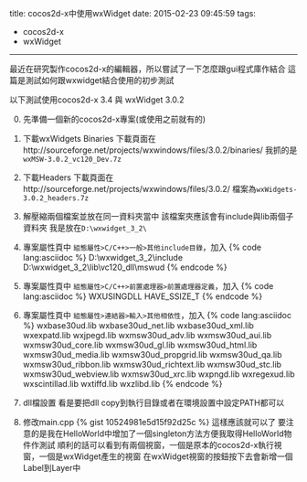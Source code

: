 title: cocos2d-x中使用wxWidget
date: 2015-02-23 09:45:59
tags:
- cocos2d-x
- wxWidget
---
最近在研究製作cocos2d-x的編輯器，所以嘗試了一下怎麼跟gui程式庫作結合
這篇是測試如何跟wxwidget結合使用的初步測試

以下測試使用cocos2d-x 3.4 與 wxWidget 3.0.2


0. 先準備一個新的cocos2d-x專案(或使用之前就有的)

1. 下載wxWidgets Binaries
下載頁面在http://sourceforge.net/projects/wxwindows/files/3.0.2/binaries/
我抓的是`wxMSW-3.0.2_vc120_Dev.7z`

2. 下載Headers
下載頁面在http://sourceforge.net/projects/wxwindows/files/3.0.2/
檔案為`wxWidgets-3.0.2_headers.7z`

3. 解壓縮兩個檔案並放在同一資料夾當中
該檔案夾應該會有include與lib兩個子資料夾
我是放在`D:\wxwidget_3_2\`

4. 專案屬性頁中 `組態屬性>C/C++>一般>其他include目錄`，加入
{% code lang:asciidoc %}
D:\wxwidget_3_2\include
D:\wxwidget_3_2\lib\vc120_dll\mswud
{% endcode %}

5. 專案屬性頁中 `組態屬性>C/C++>前置處理器>前置處理器定義`，加入
{% code lang:asciidoc %}
WXUSINGDLL
HAVE_SSIZE_T
{% endcode %}

6. 專案屬性頁中 `組態屬性>連結器>輸入>其他相依性`，加入
{% code lang:asciidoc %}
wxbase30ud.lib
wxbase30ud_net.lib
wxbase30ud_xml.lib
wxexpatd.lib
wxjpegd.lib
wxmsw30ud_adv.lib
wxmsw30ud_aui.lib
wxmsw30ud_core.lib
wxmsw30ud_gl.lib
wxmsw30ud_html.lib
wxmsw30ud_media.lib
wxmsw30ud_propgrid.lib
wxmsw30ud_qa.lib
wxmsw30ud_ribbon.lib
wxmsw30ud_richtext.lib
wxmsw30ud_stc.lib
wxmsw30ud_webview.lib
wxmsw30ud_xrc.lib
wxpngd.lib
wxregexud.lib
wxscintillad.lib
wxtiffd.lib
wxzlibd.lib
{% endcode %}

7. dll檔設置
看是要把dll copy到執行目錄或者在環境設置中設定PATH都可以

8. 修改main.cpp
{% gist 10524981e5d15f92d25c %}
這樣應該就可以了
要注意的是我在HelloWorld中增加了一個singleton方法方便我取得HelloWorld物件作測試
順利的話可以看到有兩個視窗，一個是原本的cocos2d-x執行視窗，一個是wxWidget產生的視窗
在wxWidget視窗的按鈕按下去會新增一個Label到Layer中

